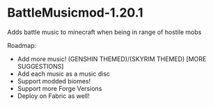 # BattleMusicmod-1.20.1
Adds battle music to minecraft when being in range of hostile mobs

Roadmap:
- Add more music! (GENSHIN THEMED)/(SKYRIM THEMED) [MORE SUGGESTIONS]
- Add each music as a music disc
- Support modded biomes!
- Support more Forge Versions
- Deploy on Fabric as well!
